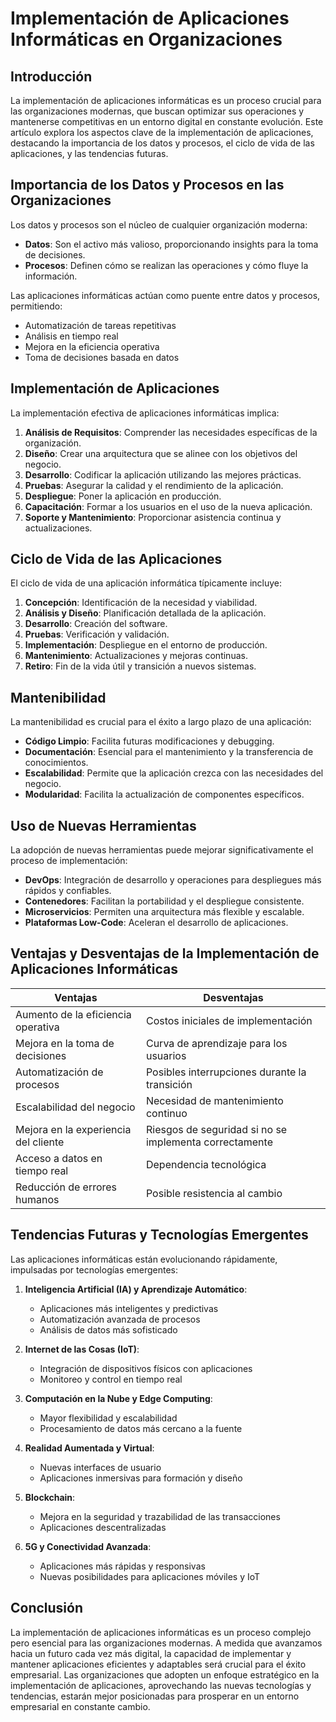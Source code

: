 # Implementación de Aplicaciones Informáticas en Organizaciones

## Introducción

La implementación de aplicaciones informáticas es un proceso crucial para las organizaciones modernas, que buscan optimizar sus operaciones y mantenerse competitivas en un entorno digital en constante evolución. Este artículo explora los aspectos clave de la implementación de aplicaciones, destacando la importancia de los datos y procesos, el ciclo de vida de las aplicaciones, y las tendencias futuras.

## Importancia de los Datos y Procesos en las Organizaciones

Los datos y procesos son el núcleo de cualquier organización moderna:

- **Datos**: Son el activo más valioso, proporcionando insights para la toma de decisiones.
- **Procesos**: Definen cómo se realizan las operaciones y cómo fluye la información.

Las aplicaciones informáticas actúan como puente entre datos y procesos, permitiendo:
- Automatización de tareas repetitivas
- Análisis en tiempo real
- Mejora en la eficiencia operativa
- Toma de decisiones basada en datos

## Implementación de Aplicaciones

La implementación efectiva de aplicaciones informáticas implica:

1. **Análisis de Requisitos**: Comprender las necesidades específicas de la organización.
2. **Diseño**: Crear una arquitectura que se alinee con los objetivos del negocio.
3. **Desarrollo**: Codificar la aplicación utilizando las mejores prácticas.
4. **Pruebas**: Asegurar la calidad y el rendimiento de la aplicación.
5. **Despliegue**: Poner la aplicación en producción.
6. **Capacitación**: Formar a los usuarios en el uso de la nueva aplicación.
7. **Soporte y Mantenimiento**: Proporcionar asistencia continua y actualizaciones.

## Ciclo de Vida de las Aplicaciones

El ciclo de vida de una aplicación informática típicamente incluye:

1. **Concepción**: Identificación de la necesidad y viabilidad.
2. **Análisis y Diseño**: Planificación detallada de la aplicación.
3. **Desarrollo**: Creación del software.
4. **Pruebas**: Verificación y validación.
5. **Implementación**: Despliegue en el entorno de producción.
6. **Mantenimiento**: Actualizaciones y mejoras continuas.
7. **Retiro**: Fin de la vida útil y transición a nuevos sistemas.

## Mantenibilidad

La mantenibilidad es crucial para el éxito a largo plazo de una aplicación:

- **Código Limpio**: Facilita futuras modificaciones y debugging.
- **Documentación**: Esencial para el mantenimiento y la transferencia de conocimientos.
- **Escalabilidad**: Permite que la aplicación crezca con las necesidades del negocio.
- **Modularidad**: Facilita la actualización de componentes específicos.

## Uso de Nuevas Herramientas

La adopción de nuevas herramientas puede mejorar significativamente el proceso de implementación:

- **DevOps**: Integración de desarrollo y operaciones para despliegues más rápidos y confiables.
- **Contenedores**: Facilitan la portabilidad y el despliegue consistente.
- **Microservicios**: Permiten una arquitectura más flexible y escalable.
- **Plataformas Low-Code**: Aceleran el desarrollo de aplicaciones.

## Ventajas y Desventajas de la Implementación de Aplicaciones Informáticas

| Ventajas | Desventajas |
|----------|-------------|
| Aumento de la eficiencia operativa | Costos iniciales de implementación |
| Mejora en la toma de decisiones | Curva de aprendizaje para los usuarios |
| Automatización de procesos | Posibles interrupciones durante la transición |
| Escalabilidad del negocio | Necesidad de mantenimiento continuo |
| Mejora en la experiencia del cliente | Riesgos de seguridad si no se implementa correctamente |
| Acceso a datos en tiempo real | Dependencia tecnológica |
| Reducción de errores humanos | Posible resistencia al cambio |

## Tendencias Futuras y Tecnologías Emergentes

Las aplicaciones informáticas están evolucionando rápidamente, impulsadas por tecnologías emergentes:

1. **Inteligencia Artificial (IA) y Aprendizaje Automático**:
   - Aplicaciones más inteligentes y predictivas
   - Automatización avanzada de procesos
   - Análisis de datos más sofisticado

2. **Internet de las Cosas (IoT)**:
   - Integración de dispositivos físicos con aplicaciones
   - Monitoreo y control en tiempo real

3. **Computación en la Nube y Edge Computing**:
   - Mayor flexibilidad y escalabilidad
   - Procesamiento de datos más cercano a la fuente

4. **Realidad Aumentada y Virtual**:
   - Nuevas interfaces de usuario
   - Aplicaciones inmersivas para formación y diseño

5. **Blockchain**:
   - Mejora en la seguridad y trazabilidad de las transacciones
   - Aplicaciones descentralizadas

6. **5G y Conectividad Avanzada**:
   - Aplicaciones más rápidas y responsivas
   - Nuevas posibilidades para aplicaciones móviles y IoT

## Conclusión

La implementación de aplicaciones informáticas es un proceso complejo pero esencial para las organizaciones modernas. A medida que avanzamos hacia un futuro cada vez más digital, la capacidad de implementar y mantener aplicaciones eficientes y adaptables será crucial para el éxito empresarial. Las organizaciones que adopten un enfoque estratégico en la implementación de aplicaciones, aprovechando las nuevas tecnologías y tendencias, estarán mejor posicionadas para prosperar en un entorno empresarial en constante cambio.
